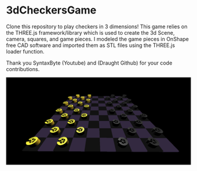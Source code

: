 # 3dCheckersGame
Clone this repository to play checkers in 3 dimensions!
This game relies on the THREE.js framework/library which is used to create the 3d Scene, camera, squares, and game pieces.
I modeled the game pieces in OnShape free CAD software and imported them as STL files using the THREE.js loader function.

Thank you SyntaxByte (Youtube) and (Draught Github) for your code contributions.

![Alt_text](gamePicture.png)